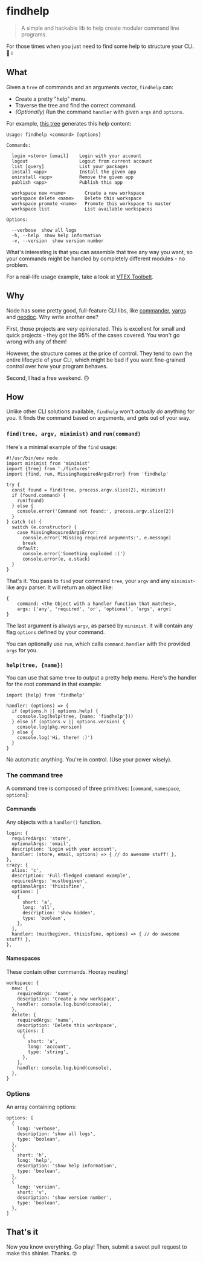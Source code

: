 # findhelp

> A simple and hackable lib to help create modular command line programs.

For those times when you just need to find some help to structure your CLI. 🔎 ℹ️

## What

Given a `tree` of commands and an arguments vector, `findhelp` can:

- Create a pretty "help" menu.
- Traverse the tree and find the correct command.
- *(Optionally)* Run the command `handler` with given `args` and `options`.

For example, [this tree](./src/fixtures.js) generates this help content:

```
Usage: findhelp <command> [options]

Commands:

  login <store> [email]    Login with your account
  logout                   Logout from current account
  list [query]             List your packages
  install <app>            Install the given app
  uninstall <app>          Remove the given app
  publish <app>            Publish this app

  workspace new <name>       Create a new workspace
  workspace delete <name>    Delete this workspace
  workspace promote <name>   Promote this workspace to master
  workspace list             List available workspaces

Options:

  --verbose  show all logs
  -h, --help  show help information
  -v, --version  show version number
```

What's interesting is that you can assemble that tree any way you want, so your commands might be handled by completely different modules - no problem.

For a real-life usage example, take a look at [VTEX Toolbelt](https://github.com/vtex/toolbelt/).

## Why

Node has some pretty good, full-feature CLI libs, like [commander](https://github.com/tj/commander.js), [yargs](https://github.com/yargs/yargs) and [neodoc](https://github.com/felixschl/neodoc). Why write another one?  

First, those projects are *very* opinionated. This is excellent for small and quick projects - they got the 95% of the cases covered. You won't go wrong with any of them!  

However, the structure comes at the price of control. They tend to _own_ the entire lifecycle of your CLI, which might be bad if you want fine-grained control over how your program behaves.  

Second, I had a free weekend. 🙃

## How

Unlike other CLI solutions available, `findhelp` won't *actually do* anything for you. It finds the command based on arguments, and gets out of your way.

### `find(tree, argv, minimist)` and `run(command)`

Here's a minimal example of the `find` usage:

```
#!/usr/bin/env node
import minimist from 'minimist'
import {tree} from './fixtures'
import {find, run, MissingRequiredArgsError} from 'findhelp'

try {
  const found = find(tree, process.argv.slice(2), minimist)
  if (found.command) {
    run(found)
  } else {
    console.error('Command not found:', process.argv.slice(2))
  }
} catch (e) {
  switch (e.constructor) {
    case MissingRequiredArgsError:
      console.error('Missing required arguments:', e.message)
      break
    default:
      console.error('Something exploded :(')
      console.error(e, e.stack)
  }
}
```

That's it. You pass to `find` your command `tree`, your `argv` and any `minimist`-like argv parser. It will return an object like:

```
{
    command: <the Object with a handler function that matches>,
    args: ['any', 'required', 'or', 'optional', 'args', argv]
}
```

The last argument is always `argv`, as parsed by `minimist`. It will contain any flag `options` defined by your command.

You can optionally use `run`, which calls `command.handler` with the provided `args` for you.

### `help(tree, {name})`

You can use that same `tree` to output a pretty help menu. Here's the handler for the root command in that example:

```
import {help} from 'findhelp'

handler: (options) => {
  if (options.h || options.help) {
    console.log(help(tree, {name: 'findhelp'}))
  } else if (options.v || options.version) {
    console.log(pkg.version)
  } else {
    console.log('Hi, there! :)')
  }
}
```

No automatic anything. You're in control. (Use your power wisely).

### The command tree

A command tree is composed of three primitives: [`command`, `namespace`, `options`]:

#### Commands

Any objects with a `handler()` function.

```
login: {
  requiredArgs: 'store',
  optionalArgs: 'email',
  description: 'Login with your account',
  handler: (store, email, options) => { // do awesome stuff! },
},
crazy: {
  alias: 'c',
  description: 'Full-fledged command example',
  requiredArgs: 'mustbegiven',
  optionalArgs: 'thisisfine',
  options: [
    {
      short: 'a',
      long: 'all',
      description: 'show hidden',
      type: 'boolean',
    },
  ],
  handler: (mustbegiven, thisisfine, options) => { // do awesome stuff! },
},
```

#### Namespaces

These contain other commands. Hooray nesting!

```
workspace: {
  new: {
    requiredArgs: 'name',
    description: 'Create a new workspace',
    handler: console.log.bind(console),
  },
  delete: {
    requiredArgs: 'name',
    description: 'Delete this workspace',
    options: [
      {
        short: 'a',
        long: 'account',
        type: 'string',
      },
    ],
    handler: console.log.bind(console),
  },
}
```

### Options

An array containing options:

```
options: [
  {
    long: 'verbose',
    description: 'show all logs',
    type: 'boolean',
  },
  {
    short: 'h',
    long: 'help',
    description: 'show help information',
    type: 'boolean',
  },
  {
    long: 'version',
    short: 'v',
    description: 'show version number',
    type: 'boolean',
  },
]
```

## That's it

Now you know everything. Go play! Then, submit a sweet pull request to make this shinier. Thanks. 🤓
